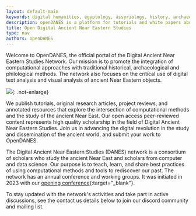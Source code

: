 ```yaml
---
layout: default-main
keywords: digital humanities, egyptology, assyriology, history, archaeology, natural language processing, computer vision
description: openDANES is a platform for tutorials and white papers about using computational methodologies for ancient Near Eastern studies.
title: Open Digital Ancient Near Eastern Studies
type: nav
authors: openDANES
---
```


Welcome to OpenDANES, the official portal of the Digital Ancient Near Eastern Studies Network. Our mission is to promote the integration of computational approaches with traditional historical, archaeological and philological methods. The network also focuses on the critical use of digital text analysis and visual analysis of ancient Near Eastern objects.

![]({{site.baseurl}}/images/decoration/imagine_ai_image4.png){: .not-enlarge}

We publish tutorials, original research articles, project reviews, and annotated resources that explore the intersection of computational methods and the study of the ancient Near East. Our open access peer-reviewed content represents high quality scholarship in the field of Digital Ancient Near Eastern Studies. Join us in advancing the digital revolution in the study and dissemination of the ancient world, and submit your work to OpenDANES.

The Digital Ancient Near Eastern Studies (DANES) network is a consortium of scholars who study the ancient Near East and scholars from computer and data science. Our purpose is to teach, learn, and share best practices of using computational methods and tools to rediscover our past. The network has an annual conference and working groups. It was initiated in 2023 with our [opening conference](https://digitalpasts.github.io/DANES/){:target="_blank"}.

To stay updated with the network's activities and take part in active discussions, see the contact us details below to join our discord community and mailing list.
